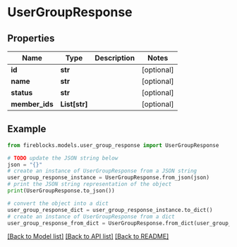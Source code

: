 # UserGroupResponse


## Properties

Name | Type | Description | Notes
------------ | ------------- | ------------- | -------------
**id** | **str** |  | [optional] 
**name** | **str** |  | [optional] 
**status** | **str** |  | [optional] 
**member_ids** | **List[str]** |  | [optional] 

## Example

```python
from fireblocks.models.user_group_response import UserGroupResponse

# TODO update the JSON string below
json = "{}"
# create an instance of UserGroupResponse from a JSON string
user_group_response_instance = UserGroupResponse.from_json(json)
# print the JSON string representation of the object
print(UserGroupResponse.to_json())

# convert the object into a dict
user_group_response_dict = user_group_response_instance.to_dict()
# create an instance of UserGroupResponse from a dict
user_group_response_from_dict = UserGroupResponse.from_dict(user_group_response_dict)
```
[[Back to Model list]](../README.md#documentation-for-models) [[Back to API list]](../README.md#documentation-for-api-endpoints) [[Back to README]](../README.md)


